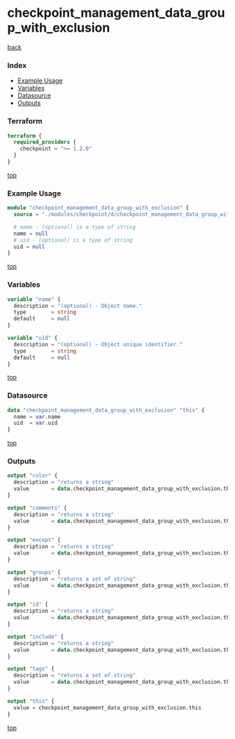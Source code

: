 # checkpoint_management_data_group_with_exclusion

[back](../checkpoint.md)

### Index

- [Example Usage](#example-usage)
- [Variables](#variables)
- [Datasource](#datasource)
- [Outputs](#outputs)

### Terraform

```terraform
terraform {
  required_providers {
    checkpoint = ">= 1.2.0"
  }
}
```

[top](#index)

### Example Usage

```terraform
module "checkpoint_management_data_group_with_exclusion" {
  source = "./modules/checkpoint/d/checkpoint_management_data_group_with_exclusion"

  # name - (optional) is a type of string
  name = null
  # uid - (optional) is a type of string
  uid = null
}
```

[top](#index)

### Variables

```terraform
variable "name" {
  description = "(optional) - Object name."
  type        = string
  default     = null
}

variable "uid" {
  description = "(optional) - Object unique identifier."
  type        = string
  default     = null
}
```

[top](#index)

### Datasource

```terraform
data "checkpoint_management_data_group_with_exclusion" "this" {
  name = var.name
  uid  = var.uid
}
```

[top](#index)

### Outputs

```terraform
output "color" {
  description = "returns a string"
  value       = data.checkpoint_management_data_group_with_exclusion.this.color
}

output "comments" {
  description = "returns a string"
  value       = data.checkpoint_management_data_group_with_exclusion.this.comments
}

output "except" {
  description = "returns a string"
  value       = data.checkpoint_management_data_group_with_exclusion.this.except
}

output "groups" {
  description = "returns a set of string"
  value       = data.checkpoint_management_data_group_with_exclusion.this.groups
}

output "id" {
  description = "returns a string"
  value       = data.checkpoint_management_data_group_with_exclusion.this.id
}

output "include" {
  description = "returns a string"
  value       = data.checkpoint_management_data_group_with_exclusion.this.include
}

output "tags" {
  description = "returns a set of string"
  value       = data.checkpoint_management_data_group_with_exclusion.this.tags
}

output "this" {
  value = checkpoint_management_data_group_with_exclusion.this
}
```

[top](#index)